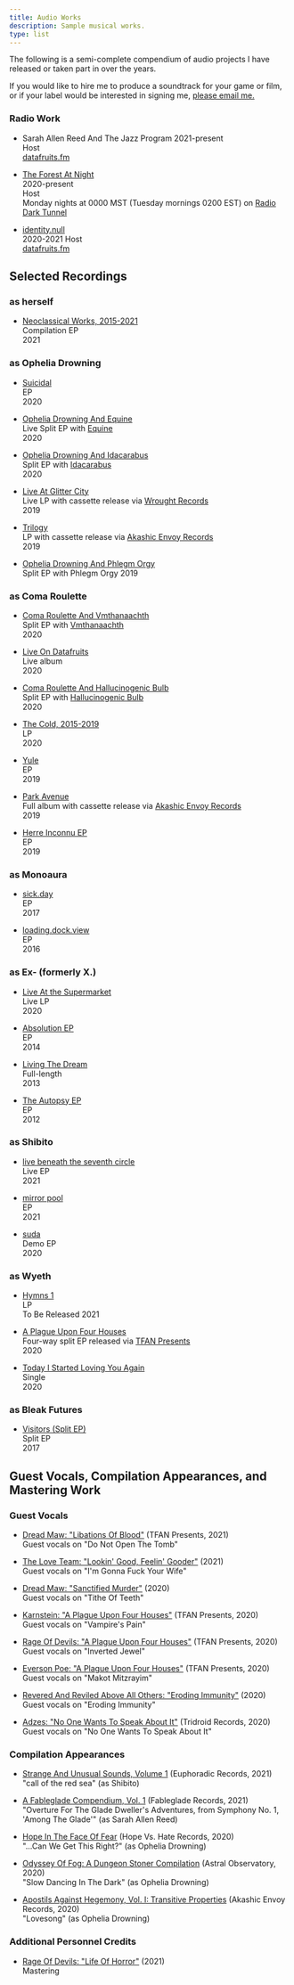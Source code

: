 ```yaml
---
title: Audio Works
description: Sample musical works.
type: list
---
```



The following is a semi-complete compendium of audio projects I have released or taken part in over the years.

If you would like to hire me to produce a soundtrack for your game or film, or if your label would be interested in signing me, [please email me.](mailto:sketchreed@gmail.com)

### Radio Work

* Sarah Allen Reed And The Jazz Program
    2021-present   
    Host   
    [datafruits.fm](https://datafruits.fm)

* [The Forest At Night](http://theforestatnight.com)  
    2020-present   
    Host   
    Monday nights at 0000 MST (Tuesday mornings 0200 EST) on [Radio Dark Tunnel](https://radio-dark-tunnel.net/)   

* [identity.null](http://www.identitynullradio.com)  
    2020-2021
    Host   
    [datafruits.fm](https://datafruits.fm)   


## Selected Recordings

### as herself

* [Neoclassical Works, 2015-2021](https://sarahallenreed.bandcamp.com/album/neoclassical-works-2015-2021)   
   Compilation EP   
   2021  

### as Ophelia Drowning

* [Suicidal](https://opheliadrowning.bandcamp.com/album/suicidal-ep)   
   EP   
   2020  

* [Ophelia Drowning And Equine](https://opheliadrowning.bandcamp.com/album/ophelia-drowning-and-equine-split-ep)   
   Live Split EP with [Equine](https://equine.bandcamp.com/)    
   2020   

* [Ophelia Drowning And Idacarabus](https://opheliadrowning.bandcamp.com/album/ophelia-drowning-and-idacarabus-split-ep)   
   Split EP with [Idacarabus](https://idacarabus.bandcamp.com/)    
   2020   

* [Live At Glitter City](https://opheliadrowning.bandcamp.com/album/live-at-glitter-city-2)   
   Live LP with cassette release via [Wrought Records](https://wroughtrecords.bandcamp.com/merch)   
   2019   

* [Trilogy](https://opheliadrowning.bandcamp.com/album/trilogy-the-demos-i-iii)   
   LP with cassette release via [Akashic Envoy Records](https://akashicenvoyrecords.limitedrun.com/products/659293-aer-014-ophelia-drowning-trilogy)   
   2019    

* [Ophelia Drowning And Phlegm Orgy](https://opheliadrowning.bandcamp.com/album/ophelia-drowning-phlegm-orgy-split-ep)   
   Split EP with Phlegm Orgy
   2019   

<!--

* [Pray You, Love, Remember](https://opheliadrowning.bandcamp.com/track/white-his-shroud-as-the-mountain-snow-demo-ep-i)   
   EP   
   2019

* [For Us, And For Our Tragedy](https://opheliadrowning.bandcamp.com/track/white-his-shroud-as-the-mountain-snow-demo-ep-i)   
   EP   
   2019

* [White His Shroud As The Mountain Snow](https://opheliadrowning.bandcamp.com/track/white-his-shroud-as-the-mountain-snow-demo-ep-i)   
   EP   
   2019
-->

### as Coma Roulette

* [Coma Roulette And Vmthanaachth](https://comaroulette.bandcamp.com/album/coma-roulette-vmthanaachth)   
   Split EP with [Vmthanaachth](https://vmthanaachth.bandcamp.com/)    
   2020   

* [Live On Datafruits](https://comaroulette.bandcamp.com/album/live-on-datafruits)   
   Live album   
   2020   

* [Coma Roulette And Hallucinogenic Bulb](https://comaroulette.bandcamp.com/album/coma-roulette-and-hallucinogenic-bulb)   
   Split EP with [Hallucinogenic Bulb](https://hallucinogenicbulb.bandcamp.com/)    
   2020   

* [The Cold, 2015-2019](https://comaroulette.bandcamp.com/album/the-cold-2015-2019)   
   LP   
   2020   

* [Yule](https://comaroulette.bandcamp.com/album/yule-2)   
   EP   
   2019

* [Park Avenue](https://comaroulette.bandcamp.com/album/park-avenue)   
   Full album with cassette release via [Akashic Envoy Records](https://akashicenvoyrecords.limitedrun.com/products/652766-aer-s042-coma-roulette-park-avenue)   
  2019   

* [Herre Inconnu EP](https://comaroulette.bandcamp.com/album/herre-inconnue-ep)   
   EP   
   2019   

<!--
* [Snow](https://sarahallenreed.bandcamp.com/album/snow)  
   EP   
   2017   
-->

### as Monoaura

* [sick.day](https://monoaura.bandcamp.com/album/sick-day)  
   EP   
   2017

* [loading.dock.view](https://monoaura.bandcamp.com/album/loading-dock-view)  
   EP   
   2016

### as Ex- (formerly X.)

* [Live At the Supermarket](https://ex-idm.bandcamp.com/album/live-at-the-supermarket)   
  Live LP   
  2020

* [Absolution EP](https://ex-idm.bandcamp.com/album/absolution-ep-re-issue)   
  EP   
  2014

* [Living The Dream](https://ex-idm.bandcamp.com/album/living-the-dream-re-issue)   
  Full-length   
  2013

* [The Autopsy EP](https://ex-idm.bandcamp.com/album/the-autopsy-ep-re-issue)   
  EP   
  2012  

### as Shibito

* [live beneath the seventh circle](https://shibito.bandcamp.com/album/live-beneath-the-seventh-circle)   
  Live EP   
  2021

* [mirror pool](https://shibito.bandcamp.com/album/mirror-pool)   
  EP  
  2021

* [suda](https://shibito.bandcamp.com/album/suda-demo)   
  Demo EP   
  2020  

### as Wyeth

* [Hymns 1](https://wyeth.bandcamp.com/album/hymns-i)   
  LP  
  To Be Released 2021

* [A Plague Upon Four Houses](https://tfanpresents.bandcamp.com/album/a-plague-upon-four-houses)   
  Four-way split EP released via [TFAN Presents](https://tfanpresents.bandcamp.com/)   
  2020

* [Today I Started Loving You Again](https://wyeth.bandcamp.com/track/today-i-started-loving-you-again-merle-haggard-cover)   
  Single  
  2020


### as Bleak Futures

* [Visitors (Split EP)](https://sarahallenreed.bandcamp.com/album/visitors-split-demo)  
   Split EP   
   2017

## Guest Vocals, Compilation Appearances, and Mastering Work


### Guest Vocals

* [Dread Maw: "Libations Of Blood"](https://reveredandreviledaboveallothers.bandcamp.com/releases) (TFAN Presents, 2021)   
      Guest vocals on "Do Not Open The Tomb"

* [The Love Team: "Lookin' Good, Feelin' Gooder"](https://theloveteam.bandcamp.com/album/lookin-good-feelin-gooder) (2021)   
      Guest vocals on "I'm Gonna Fuck Your Wife"

* [Dread Maw: "Sanctified Murder"](https://dreadmaw.bandcamp.com/releases) (2020)   
      Guest vocals on "Tithe Of Teeth"

* [Karnstein: "A Plague Upon Four Houses"](https://tfanpresents.bandcamp.com/album/a-plague-upon-four-houses) (TFAN Presents, 2020)   
      Guest vocals on "Vampire's Pain"

* [Rage Of Devils: "A Plague Upon Four Houses"](https://tfanpresents.bandcamp.com/album/a-plague-upon-four-houses) (TFAN Presents, 2020)   
      Guest vocals on "Inverted Jewel"

* [Everson Poe: "A Plague Upon Four Houses"](https://tfanpresents.bandcamp.com/album/a-plague-upon-four-houses) (TFAN Presents, 2020)   
      Guest vocals on "Makot Mitzrayim"

* [Revered And Reviled Above All Others: "Eroding Immunity"](https://reveredandreviledaboveallothers.bandcamp.com/releases) (2020)   
      Guest vocals on "Eroding Immunity"

* [Adzes: "No One Wants To Speak About It"](https://tridroid.bandcamp.com/album/no-one-wants-to-speak-about-it) (Tridroid Records, 2020)  
      Guest vocals on "No One Wants To Speak About It"   

### Compilation Appearances

* [Strange And Unusual Sounds, Volume 1](https://euphoriadic.com/sausv1/) (Euphoradic Records, 2021)   
    "call of the red sea" (as Shibito)

* [A Fableglade Compendium, Vol. 1](https://hopeversushaterecords.bandcamp.com/) (Fableglade Records, 2021)   
    "Overture For The Glade Dweller's Adventures, from Symphony No. 1, 'Among The Glade'" (as Sarah Allen Reed)  

* [Hope In The Face Of Fear](https://hopeversushaterecords.bandcamp.com/) (Hope Vs. Hate Records, 2020)   
    "...Can We Get This Right?" (as Ophelia Drowning)   

* [Odyssey Of Fog: A Dungeon Stoner Compilation](https://astralobservatory.bandcamp.com/album/odyssey-of-fog-a-dungeon-stoner-compilation) (Astral Observatory, 2020)  
    "Slow Dancing In The Dark" (as Ophelia Drowning)    

* [Apostils Against Hegemony, Vol. I: Transitive Properties](https://akashicenvoy.bandcamp.com/album/apostils-against-hegemony-vol-i-transitive-properties) (Akashic Envoy Records, 2020)   
    "Lovesong" (as Ophelia Drowning)   

### Additional Personnel Credits

* [Rage Of Devils: "Life Of Horror"](https://rageofdevils.bandcamp.com/album/life-of-horror) (2021)   
    Mastering
